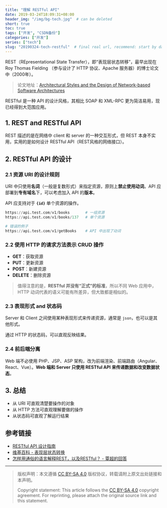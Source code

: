 ```yaml
---
title: "理解 RESTful API"
date: 2019-03-24T18:09:31+08:00
header_img: "/img/bg-tech.jpg"  # can be deleted
short: true
toc: true
tags: ["开发", "CSDN备份"]
categories: ["开发"]
series: ["tech"]
slug: "20190324-tech-restful"  # final real url, recommend: start by date, follow lower case words with hyphen splitter. E.g., `20230316-text-title`
---
```


REST（REpresentational State Transfer），即“表现层状态转移”，最早出现在 Roy Thomas Fielding （参与设计了 HTTP 协议、Apache 服务器）的博士论文中（2000年）。

> 论文地址：[Architectural Styles and
the Design of Network-based Software Architectures](https://www.ics.uci.edu/~fielding/pubs/dissertation/top.htm)

RESTful 是一种 API 的设计风格，其相比 SOAP 和 XML-RPC 更为简洁易用，现已经得到大范围应用。

## 1. REST and RESTful API

REST 描述的是在网络中 client 和 server 的一种交互形式，但 REST 本身不实用，实用的是如何设计 RESTful API（REST风格的网络接口）。

## 2. RESTful API 的设计

### 2.1 资源 URI 的设计规则

URI 中只使用**名词**（一般是复数形式）来指定资源，原则上**禁止使用动词**。API 应部署到**专有域名**下，可以考虑加入 API 的**版本**。

API 应支持对于 **`{id}`** 单个资源的操作。

```python
https://api.test.com/v1/books 		# 一组资源
https://api.test.com/v1/books/137	# 单个资源 

# 错误的例子
https://api.test.com/v1/getBooks	# API 中出现了动词
```

### 2.2 使用 HTTP 的请求方法表示 CRUD 操作

* **GET**：获取资源
* **PUT**：更新资源
* **POST**：新建资源
* **DELETE**：删除资源

> 值得注意的是，**RESTful 并没有“正式”的标准**，所以不同 Web 应用中，HTTP 动词代表的语义可能有所差异，但大致都是相似的。

### 2.3 表现形式 and 状态码

 Server 和 Client 之间使用某种表现形式来传递资源，通常是 `json`，也可以是其他形式。

通过 HTTP 的状态码，可以直观反映结果。

### 2.4 前后端分离

Web 端不必使用 PHP、JSP、ASP 架构，改为前端渲染、前端路由（Angular、React、Vue）。**Web 端和 Server 只使用 RESTful API 来传递数据和改变数据状态**。

## 3. 总结
* 从 URI 可直观清楚要操作的对象
* 从 HTTP 方法可直观理解要做的操作
* 从状态码可直观了解运行结果

## 参考链接

* [RESTful API 设计指南](http://www.ruanyifeng.com/blog/2014/05/restful_api.html)
* [维基百科 - 表现层状态转换](https://zh.wikipedia.org/wiki/%E8%A1%A8%E7%8E%B0%E5%B1%82%E7%8A%B6%E6%80%81%E8%BD%AC%E6%8D%A2)
* [怎样用通俗的语言解释REST，以及RESTful？ - 覃超的回答](https://www.zhihu.com/question/28557115/answer/48094438)

---

> 版权声明：本文遵循 [CC BY-SA 4.0](https://creativecommons.org/licenses/by-sa/4.0/deed.zh) 版权协议，转载请附上原文出处链接和本声明。
>
> Copyright statement: This article follows the [CC BY-SA 4.0](https://creativecommons.org/licenses/by-sa/4.0/deed.en) copyright agreement. For reprinting, please attach the original source link and this statement.
